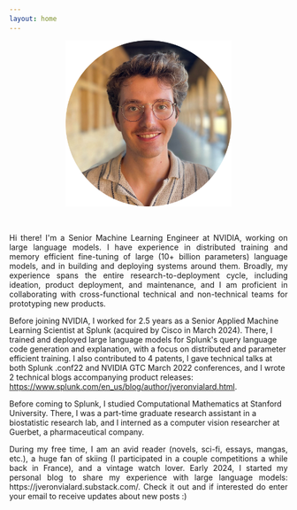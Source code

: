 ```yaml
---
layout: home
---
```



<p align="center">
  <img src="/assets/image.png" width="300"/>
</p>
<br>

<p style='text-align: justify;'>
Hi there! I'm a Senior Machine Learning Engineer at NVIDIA, working on large language models. I have experience in distributed training and memory efficient fine-tuning of large (10+ billion parameters) language models, and in building and deploying systems around them. Broadly, my experience spans the entire research-to-deployment cycle, including ideation, product deployment, and maintenance, and I am proficient in collaborating with cross-functional technical and non-technical teams for prototyping new products.

Before joining NVIDIA, I worked for 2.5 years as a Senior Applied Machine Learning Scientist at Splunk (acquired by Cisco in March 2024). There, I trained and deployed large language models for Splunk's query language code generation and explanation, with a focus on distributed and parameter efficient training. I also contributed to 4 patents, I gave technical talks at both Splunk .conf22 and NVIDIA GTC March 2022 conferences, and I wrote 2 technical blogs accompanying product releases: https://www.splunk.com/en_us/blog/author/jveronvialard.html.

Before coming to Splunk, I studied Computational Mathematics at Stanford University. There, I was a part-time graduate research assistant in a biostatistic research lab, and I interned as a computer vision researcher at Guerbet, a pharmaceutical company.
</p>

<p style='text-align: justify;'>
During my free time, I am an avid reader (novels, sci-fi, essays, mangas, etc.), a huge fan of skiing (I participated in a couple competitions a while back in France), and a vintage watch lover. Early 2024, I started my personal blog to share my experience with large language models: https://jveronvialard.substack.com/. Check it out and if interested do enter your email to receive updates about new posts :)
</p>